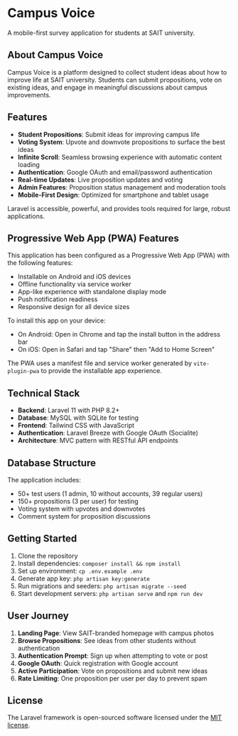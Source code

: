 # Campus Voice

A mobile-first survey application for students at SAIT university.

## About Campus Voice

Campus Voice is a platform designed to collect student ideas about how to improve life at SAIT university. Students can submit propositions, vote on existing ideas, and engage in meaningful discussions about campus improvements.

## Features

- **Student Propositions**: Submit ideas for improving campus life
- **Voting System**: Upvote and downvote propositions to surface the best ideas
- **Infinite Scroll**: Seamless browsing experience with automatic content loading
- **Authentication**: Google OAuth and email/password authentication
- **Real-time Updates**: Live proposition updates and voting
- **Admin Features**: Proposition status management and moderation tools
- **Mobile-First Design**: Optimized for smartphone and tablet usage

Laravel is accessible, powerful, and provides tools required for large, robust applications.

## Progressive Web App (PWA) Features

This application has been configured as a Progressive Web App (PWA) with the following features:

- Installable on Android and iOS devices
- Offline functionality via service worker
- App-like experience with standalone display mode
- Push notification readiness
- Responsive design for all device sizes

To install this app on your device:
- On Android: Open in Chrome and tap the install button in the address bar
- On iOS: Open in Safari and tap "Share" then "Add to Home Screen"

The PWA uses a manifest file and service worker generated by `vite-plugin-pwa` to provide the installable app experience.

## Technical Stack

- **Backend**: Laravel 11 with PHP 8.2+
- **Database**: MySQL with SQLite for testing
- **Frontend**: Tailwind CSS with JavaScript
- **Authentication**: Laravel Breeze with Google OAuth (Socialite)
- **Architecture**: MVC pattern with RESTful API endpoints

## Database Structure

The application includes:
- 50+ test users (1 admin, 10 without accounts, 39 regular users)
- 150+ propositions (3 per user) for testing
- Voting system with upvotes and downvotes
- Comment system for proposition discussions

## Getting Started

1. Clone the repository
2. Install dependencies: `composer install && npm install`
3. Set up environment: `cp .env.example .env`
4. Generate app key: `php artisan key:generate`
5. Run migrations and seeders: `php artisan migrate --seed`
6. Start development servers: `php artisan serve` and `npm run dev`

## User Journey

1. **Landing Page**: View SAIT-branded homepage with campus photos
2. **Browse Propositions**: See ideas from other students without authentication
3. **Authentication Prompt**: Sign up when attempting to vote or post
4. **Google OAuth**: Quick registration with Google account
5. **Active Participation**: Vote on propositions and submit new ideas
6. **Rate Limiting**: One proposition per user per day to prevent spam

## License

The Laravel framework is open-sourced software licensed under the [MIT license](https://opensource.org/licenses/MIT).
